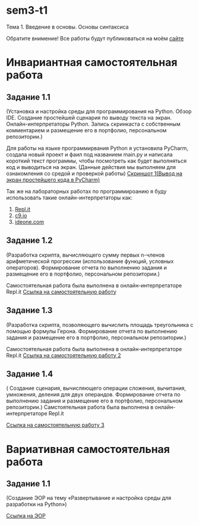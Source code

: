 # sem3-t1
Тема 1. Введение в основы. Основы синтаксиса

Обратите внимение! Все работы будут публиковаться на моём [сайте](https://belorukova.github.io)

# Инвариантная самостоятельная работа

## Задание 1.1 
(Установка и настройка среды для программирования на Python. Обзор IDE. Создание простейшей сценария по выводу текста на экран. Онлайн-интерпретаторы Python. Запись скринкаста с собственным комментарием и размещение его в портфолио, персональном репозитории.) 

Для работы на языке программирвания Python я установила PyCharm, создала новый проект и фаил под названием main.py и написала короткий текст программы, чтобы посмотреть как будет выполняться код и выводиться на экран. (Данные действия мы выполняем для ознакомления со средой и проверкой работы)
[Скриншот 1(Вывод на экран простейшего кода в PyCharm)](https://docs.google.com/document/d/1_TyCx7oN8Z-9JW-upDwUnhghQKVEJzPZUAu1N2Lr8nU/edit?usp=sharing)

Так же на лабораторных работах по программироанию я буду использовать такие онлайн-интерпретаторы как:
1) [Repl.it](https://repl.it/@LizaBielorukova )
2) [c9.io](https://aws.amazon.com/ru/cloud9/?origin=c9io)
3) [ideone.com](https://ideone.com)

## Задание 1.2
(Разработка скрипта, вычисляющего сумму первых n-членов арифметической прогрессии (использование функций, условных операторов). Формирование отчета по выполнению задания и размещение его в портфолио, персональном репозитории.)

Самостоятельная работа была выполнена в онлайн-интерпретаторе Repl.it
[Ссылка на самостоятельную работу](https://repl.it/@LizaBielorukova/Arifmietichieskaia-proghriessiia)

## Задание 1.3
(Разработка скрипта, позволяющего вычислить площадь треугольника с помощью формулы Герона. Формирование отчета по выполнению задания и размещение его в портфолио, персональном репозитории.)

Самостоятельная работа была выполнена в онлайн-интерпретаторе Repl.it
[Ссылка на самостоятельную работу 2](https://repl.it/@LizaBielorukova/Formula-Gierman)

## Задание 1.4 
( Создание сценария, вычисляющего операции сложения, вычитания, умножения, деления для двух операндов. Формирование отчета по выполнению задания и размещение его в портфолио, персональном репозитории.)
Самстоятельная работа была выполнена в онлайн-интерпретаторе Repl.it

[Ссылка на самостоятельную работу 3](https://repl.it/@LizaBielorukova/Arifmietichieskiie-opieratsii-dlia-opierandov)

# Вариативная самостоятельная работа

## Задание 1.1
(Создание ЭОР на тему «Развертывание и настройка среды для разработки на Python»)

[Ссылка на ЭОР](https://docs.google.com/document/d/1QgDolcDPm28adaD739LfZpVBqjdrJ5MdTns2o09r6sQ/edit?usp=sharing)
